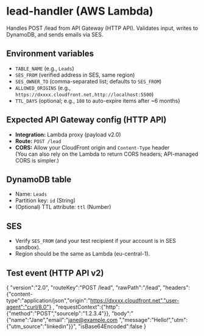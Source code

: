 # lead-handler (AWS Lambda)

Handles POST /lead from API Gateway (HTTP API). Validates input, writes to DynamoDB, and sends emails via SES.

## Environment variables
- `TABLE_NAME` (e.g., `Leads`)
- `SES_FROM` (verified address in SES, same region)
- `SES_OWNER_TO` (comma-separated list; defaults to `SES_FROM`)
- `ALLOWED_ORIGINS` (e.g., `https://dxxxx.cloudfront.net,http://localhost:5500`)
- `TTL_DAYS` (optional; e.g., `180` to auto-expire items after ~6 months)

## Expected API Gateway config (HTTP API)
- **Integration:** Lambda proxy (payload v2.0)
- **Route:** `POST /lead`
- **CORS:** Allow your CloudFront origin and `Content-Type` header  
  (You can also rely on the Lambda to return CORS headers; API-managed CORS is simpler.)

## DynamoDB table
- Name: `Leads`
- Partition key: `id` (String)  
- (Optional) TTL attribute: `ttl` (Number)

## SES
- Verify `SES_FROM` (and your test recipient if your account is in SES sandbox).
- Region should be the same as Lambda (eu-central-1).

## Test event (HTTP API v2)
{
"version":"2.0",
"routeKey":"POST /lead",
"rawPath":"/lead",
"headers":{"content-type":"application/json","origin":"https://dxxxx.cloudfront.net","user-agent":"curl/8.0"}
,
"requestContext":{"http":{"method":"POST","sourceIp":"1.2.3.4"}},
"body":"{"name":"Jane","email":"jane@example.com
","message":"Hello!","utm":{"utm_source":"linkedin"}}",
"isBase64Encoded":false
}